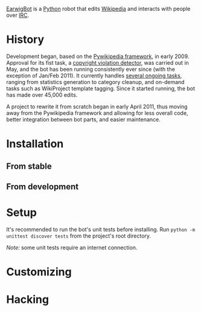 [EarwigBot](http://en.wikipedia.org/wiki/User:EarwigBot) is a
[Python](http://python.org/) robot that edits
[Wikipedia](http://en.wikipedia.org/) and interacts with people over
[IRC](http://en.wikipedia.org/wiki/Internet_Relay_Chat).

# History

Development began, based on the
[Pywikipedia framework](http://pywikipediabot.sourceforge.net/), in early 2009.
Approval for its fist task, a
[copyright violation detector](http://en.wikipedia.org/wiki/Wikipedia:Bots/Requests_for_approval/EarwigBot_1),
was carried out in May, and the bot has been running consistently ever since
(with the exception of Jan/Feb 2011). It currently handles
[several ongoing tasks](http://en.wikipedia.org/wiki/User:EarwigBot#Tasks),
ranging from statistics generation to category cleanup, and on-demand tasks
such as WikiProject template tagging. Since it started running, the bot has
made over 45,000 edits.

A project to rewrite it from scratch began in early April 2011, thus moving
away from the Pywikipedia framework and allowing for less overall code, better
integration between bot parts, and easier maintenance.

# Installation

## From stable

## From development

# Setup

It's recommended to run the bot's unit tests before installing. Run
`python -m unittest discover tests` from the project's root directory.

*Note:* some unit tests require an internet connection.

# Customizing

# Hacking
